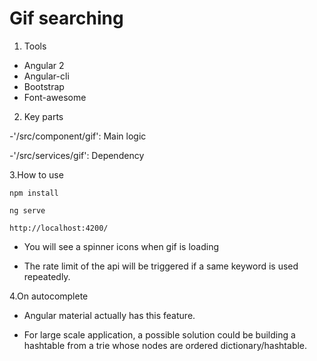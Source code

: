 # Gif searching

1. Tools

- Angular 2
- Angular-cli
- Bootstrap
- Font-awesome

2. Key parts

  -'/src/component/gif':  Main logic
  
  -'/src/services/gif':  Dependency

3.How to use

 ```
 npm install
 
 ```

  ```
  ng serve
  
  ```

  ```
  http://localhost:4200/
 
   ```
 

- You will see a spinner icons when gif is loading

- The rate limit of the api will be triggered if a same keyword is used repeatedly.


4.On autocomplete

- Angular material actually has this feature.

- For large scale application, a possible solution could be building a hashtable from a trie whose nodes are ordered dictionary/hashtable.


